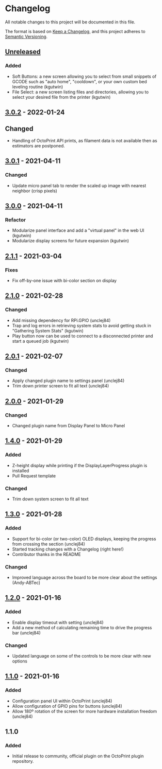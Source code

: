 # Changelog

All notable changes to this project will be documented in this file.

The format is based on [Keep a Changelog](https://keepachangelog.com/en/1.0.0/),
and this project adheres to [Semantic Versioning](https://semver.org/spec/v2.0.0.html).

## [Unreleased]
### Added
- Soft Buttons: a new screen allowing you to select from small snippets of GCODE such as "auto home", "cooldown", or your own custom bed leveling routine (kgutwin)
- File Select: a new screen listing files and directories, allowing you to select your desired file from the printer (kgutwin)

## [3.0.2] - 2022-01-24
## Changed
- Handling of OctoPrint API prints, as filament data is not available then as estimators are postponed.

## [3.0.1] - 2021-04-11
### Changed
- Update micro panel tab to render the scaled up image with nearest neighbor (crisp pixels)

## [3.0.0] - 2021-04-11
### Refactor
- Modularize panel interface and add a "virtual panel" in the web UI (kgutwin)
- Modularize display screens for future expansion (kgutwin)

## [2.1.1] - 2021-03-04
### Fixes
- Fix off-by-one issue with bi-color section on display

## [2.1.0] - 2021-02-28
### Changed
- Add missing dependency for RPi.GPIO (unclej84)
- Trap and log errors in retrieving system stats to avoid getting stuck in "Gathering System Stats" (kgutwin)
- Play button now can be used to connect to a disconnected printer and start a queued job (kgutwin)

## [2.0.1] - 2021-02-07
### Changed
- Apply changed plugin name to settings panel (unclej84)
- Trim down printer screen to fit all text (unclej84)

## [2.0.0] - 2021-01-29
### Changed
- Changed plugin name from Display Panel to Micro Panel

## [1.4.0] - 2021-01-29
### Added
- Z-height display while printing if the DisplayLayerProgress plugin is installed
- Pull Request template

### Changed
- Trim down system screen to fit all text

## [1.3.0] - 2021-01-28
### Added
- Support for bi-color (or two-color) OLED displays, keeping the progress from crossing the section (unclej84)
- Started tracking changes with a Changelog (right here!)
- Contributor thanks in the README

### Changed
- Improved language across the board to be more clear about the settings (Andy-ABTec)

## [1.2.0] - 2021-01-16
### Added
- Enable display timeout with setting (unclej84)
- Add a new method of calculating remaining time to drive the progress bar (unclej84)

### Changed
- Updated language on some of the controls to be more clear with new options

## [1.1.0] - 2021-01-16
### Added
- Configuration panel UI within OctoPrint (unclej84)
- Allow configuration of GPIO pins for buttons (unclej84)
- Allow 180º rotation of the screen for more hardware installation freedom (unclej84)

## 1.1.0
### Added
- Initial release to community, official plugin on the OctoPrint plugin repository.

[Unreleased]: https://github.com/sethvoltz/OctoPrint-DisplayPanel/compare/v3.0.2...HEAD
[3.0.2]: https://github.com/sethvoltz/OctoPrint-DisplayPanel/compare/v3.0.1...v3.0.2
[3.0.1]: https://github.com/sethvoltz/OctoPrint-DisplayPanel/compare/v3.0.0...v3.0.1
[3.0.0]: https://github.com/sethvoltz/OctoPrint-DisplayPanel/compare/v2.1.1...v3.0.0
[2.1.1]: https://github.com/sethvoltz/OctoPrint-DisplayPanel/compare/v2.1.0...v2.1.1
[2.1.0]: https://github.com/sethvoltz/OctoPrint-DisplayPanel/compare/v2.0.1...v2.1.0
[2.0.1]: https://github.com/sethvoltz/OctoPrint-DisplayPanel/compare/v2.0.0...v2.0.1
[2.0.0]: https://github.com/sethvoltz/OctoPrint-DisplayPanel/compare/v1.4.0...v2.0.0
[1.4.0]: https://github.com/sethvoltz/OctoPrint-DisplayPanel/compare/v1.3.0...v1.4.0
[1.3.0]: https://github.com/sethvoltz/OctoPrint-DisplayPanel/compare/v1.2.0...v1.3.0
[1.2.0]: https://github.com/sethvoltz/OctoPrint-DisplayPanel/compare/v1.1.0...v1.2.0
[1.1.0]: https://github.com/sethvoltz/OctoPrint-DisplayPanel/releases/tag/v1.1.0
